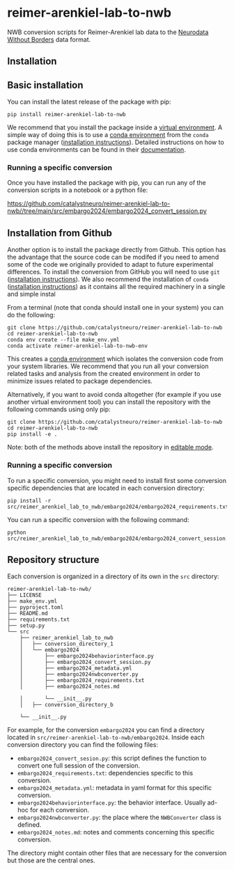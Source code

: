 # reimer-arenkiel-lab-to-nwb
NWB conversion scripts for Reimer-Arenkiel lab data to the [Neurodata Without Borders](https://nwb-overview.readthedocs.io/) data format.


## Installation
## Basic installation

You can install the latest release of the package with pip:

```
pip install reimer-arenkiel-lab-to-nwb
```

We recommend that you install the package inside a [virtual environment](https://docs.python.org/3/tutorial/venv.html). A simple way of doing this is to use a [conda environment](https://docs.conda.io/projects/conda/en/latest/user-guide/concepts/environments.html) from the `conda` package manager ([installation instructions](https://docs.conda.io/en/latest/miniconda.html)). Detailed instructions on how to use conda environments can be found in their [documentation](https://docs.conda.io/projects/conda/en/latest/user-guide/tasks/manage-environments.html).

### Running a specific conversion
Once you have installed the package with pip, you can run any of the conversion scripts in a notebook or a python file:

https://github.com/catalystneuro/reimer-arenkiel-lab-to-nwb//tree/main/src/embargo2024/embargo2024_convert_session.py




## Installation from Github
Another option is to install the package directly from Github. This option has the advantage that the source code can be modifed if you need to amend some of the code we originally provided to adapt to future experimental differences. To install the conversion from GitHub you will need to use `git` ([installation instructions](https://github.com/git-guides/install-git)). We also recommend the installation of `conda` ([installation instructions](https://docs.conda.io/en/latest/miniconda.html)) as it contains all the required machinery in a single and simple instal

From a terminal (note that conda should install one in your system) you can do the following:

```
git clone https://github.com/catalystneuro/reimer-arenkiel-lab-to-nwb
cd reimer-arenkiel-lab-to-nwb
conda env create --file make_env.yml
conda activate reimer-arenkiel-lab-to-nwb-env
```

This creates a [conda environment](https://docs.conda.io/projects/conda/en/latest/user-guide/concepts/environments.html) which isolates the conversion code from your system libraries.  We recommend that you run all your conversion related tasks and analysis from the created environment in order to minimize issues related to package dependencies.

Alternatively, if you want to avoid conda altogether (for example if you use another virtual environment tool) you can install the repository with the following commands using only pip:

```
git clone https://github.com/catalystneuro/reimer-arenkiel-lab-to-nwb
cd reimer-arenkiel-lab-to-nwb
pip install -e .
```

Note:
both of the methods above install the repository in [editable mode](https://pip.pypa.io/en/stable/cli/pip_install/#editable-installs).

### Running a specific conversion
To run a specific conversion, you might need to install first some conversion specific dependencies that are located in each conversion directory:
```
pip install -r src/reimer_arenkiel_lab_to_nwb/embargo2024/embargo2024_requirements.txt
```

You can run a specific conversion with the following command:
```
python src/reimer_arenkiel_lab_to_nwb/embargo2024/embargo2024_convert_session.py
```

## Repository structure
Each conversion is organized in a directory of its own in the `src` directory:

    reimer-arenkiel-lab-to-nwb/
    ├── LICENSE
    ├── make_env.yml
    ├── pyproject.toml
    ├── README.md
    ├── requirements.txt
    ├── setup.py
    └── src
        ├── reimer_arenkiel_lab_to_nwb
        │   ├── conversion_directory_1
        │   └── embargo2024
        │       ├── embargo2024behaviorinterface.py
        │       ├── embargo2024_convert_session.py
        │       ├── embargo2024_metadata.yml
        │       ├── embargo2024nwbconverter.py
        │       ├── embargo2024_requirements.txt
        │       ├── embargo2024_notes.md

        │       └── __init__.py
        │   ├── conversion_directory_b

        └── __init__.py

 For example, for the conversion `embargo2024` you can find a directory located in `src/reimer-arenkiel-lab-to-nwb/embargo2024`. Inside each conversion directory you can find the following files:

* `embargo2024_convert_sesion.py`: this script defines the function to convert one full session of the conversion.
* `embargo2024_requirements.txt`: dependencies specific to this conversion.
* `embargo2024_metadata.yml`: metadata in yaml format for this specific conversion.
* `embargo2024behaviorinterface.py`: the behavior interface. Usually ad-hoc for each conversion.
* `embargo2024nwbconverter.py`: the place where the `NWBConverter` class is defined.
* `embargo2024_notes.md`: notes and comments concerning this specific conversion.

The directory might contain other files that are necessary for the conversion but those are the central ones.
